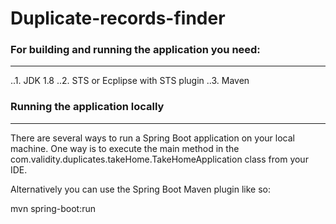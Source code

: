 # Duplicate-records-finder

### For building and running the application you need:
___
..1. JDK 1.8
..2. STS or Ecplipse with STS plugin
..3. Maven

### Running the application locally
___
There are several ways to run a Spring Boot application on your local machine. One way is to execute the main method in the com.validity.duplicates.takeHome.TakeHomeApplication class from your IDE.

Alternatively you can use the Spring Boot Maven plugin like so:

mvn spring-boot:run
